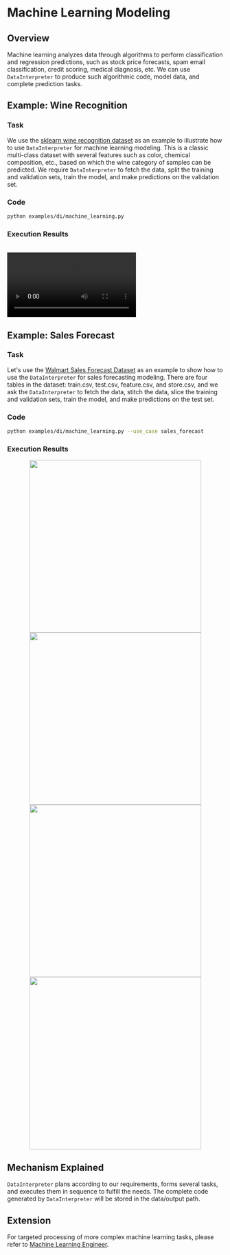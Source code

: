 # Machine Learning Modeling

## Overview

Machine learning analyzes data through algorithms to perform classification and regression predictions, such as stock price forecasts, spam email classification, credit scoring, medical diagnosis, etc. We can use `DataInterpreter` to produce such algorithmic code, model data, and complete prediction tasks.

## Example: Wine Recognition

### Task

We use the [sklearn wine recognition dataset](https://scikit-learn.org/stable/datasets/toy_dataset.html#wine-dataset) as an example to illustrate how to use `DataInterpreter` for machine learning modeling. This is a classic multi-class dataset with several features such as color, chemical composition, etc., based on which the wine category of samples can be predicted. We require `DataInterpreter` to fetch the data, split the training and validation sets, train the model, and make predictions on the validation set.

### Code

```bash
python examples/di/machine_learning.py
```

### Execution Results

<br>
<video  controls>
  <source src="/image/guide/use_cases/interpreter/ml_wine_dataset.mp4" type="video/mp4">
</video>

## Example: Sales Forecast

### Task

Let's use the [Walmart Sales Forecast Dataset](https://www.kaggle.com/datasets/aslanahmedov/walmart-sales-forecast/data) as an example to show how to use the `DataInterpreter` for sales forecasting modeling. There are four tables in the dataset: train.csv, test.csv, feature.csv, and store.csv, and we ask the `DataInterpreter` to fetch the data, stitch the data, slice the training and validation sets, train the model, and make predictions on the test set.

### Code

```bash
python examples/di/machine_learning.py --use_case sales_forecast
```

### Execution Results

<center>
<img src="../../../../../public/image/guide/use_cases/interpreter/sales_forecast/split_data.png" width=400>
</center>

<center>
<img src="../../../../../public/image/guide/use_cases/interpreter/sales_forecast/total_weekly_sales_over_time.png" width=400>
</center>

<center>
<img src="../../../../../public/image/guide/use_cases/interpreter/sales_forecast/ground_truth_vs_predictions.png" width=400>
</center>

<center>
<img src="../../../../../public/image/guide/use_cases/interpreter/sales_forecast/wmae.png" width=400 >
</center>

## Mechanism Explained

`DataInterpreter` plans according to our requirements, forms several tasks, and executes them in sequence to fulfill the needs. The complete code generated by `DataInterpreter` will be stored in the data/output path.

## Extension

For targeted processing of more complex machine learning tasks, please refer to [Machine Learning Engineer](../ml_engineer.md).
